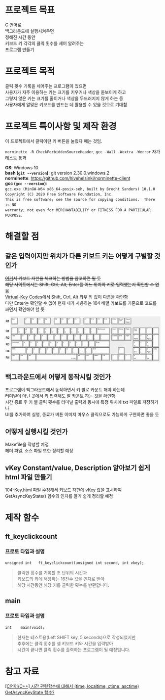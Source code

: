 # 프로젝트 목표  
C 언어로  
백그라운드에 실행시켜두면  
정해진 시간 동안  
키보드 키 각각의 클릭 횟수를 세어 알려주는  
프로그램 만들기
# 프로젝트 목적
클릭 횟수 기록을 세어주는 프로그램이 있으면  
사용자가 자주 이용하는 키는 크기를 키우거나 색상을 돋보이게 하고  
그렇지 않은 키는 크기를 줄이거나 색상을 두드러지지 않게 하는 등  
사용자에게 알맞은 키보드를 만드는 데 활용할 수 있을 것으로 기대함  
# 프로젝트 특이사항 및 제작 환경
이 프로젝트에서 클릭이란 키 버튼을 눌렀다 떼는 것임.

`norminette -R CheckForbiddenSourceHeader`, `gcc -Wall -Wextra -Werror` 자가 테스트 통과  

**OS**: Windows 10  
**bash (`git --version`)**: git version 2.30.0.windows.2  
**norminette**: https://github.com/hivehelsinki/norminette-client  
**gcc (`gcc --version`)**:  
`gcc.exe (MinGW-W64 x86_64-posix-seh, built by Brecht Sanders) 10.1.0`  
`Copyright (C) 2020 Free Software Foundation, Inc.`  
`This is free software; see the source for copying conditions.  There is NO`  
`warranty; not even for MERCHANTABILITY or FITNESS FOR A PARTICULAR PURPOSE.`
# 해결할 점
## 같은 입력이지만 위치가 다른 키보드 키는 어떻게 구별할 것인가
~~[여기](https://www.keyboardtester.com/tester.html)서 키보드 자판을 체크하는 방법을 참고하면 될 듯~~  
~~해당 사이트에서는 Shift, Ctrl, Alt, Enter를 어느 위치의 키로 입력했는지 확인할 수 없음~~  
[Virtual-Key Codes](https://docs.microsoft.com/ko-kr/windows/win32/inputdev/virtual-key-codes)에서 Shift, Ctrl, Alt 좌우 키 값이 다름을 확인함  
다만 Enter는 확인할 수 없어 현재 내가 사용하는 104 배열 키보드를 기준으로 코드를 짜면서 확인해야 할 듯  

![104 배열 키보드](./img/99DE76395BED6D642A.png)
## 백그라운드에서 어떻게 동작시킬 것인가
프로그램이 백그라운드에서 동작하면서 키 별로 카운트 해야 하는데  
터미널이 아닌 곳에서 키 입력해도 잘 카운트 하는 것을 확인함  
시간 종료 후 키 별 클릭 횟수를 터미널 출력과 동시에 특정 위치에 txt 파일로 저장하거나  
UI를 추가하여 실행, 종료가 버튼 이미지 마우스 클릭으로도 가능하게 구현하면 좋을 듯
## 어떻게 실행시킬 것인가
Makefile을 작성할 예정  
헤더 파일, 소스 파일 또한 정리할 예정  
## vKey Constant/value, Description 알아보기 쉽게 html 파일 만들기
104-Key.html 파일 수정해서 키보드 자판에 vKey 값을 표시하여  
GetAsyncKeyState() 함수의 인자를 알기 쉽게 정리할 예정  
# 제작 함수
## ft_keyclickcount
### 프로토 타입과 설명
`unsigned int	ft_keyclickcount(unsigned int second, int vkey);`  
> 클릭한 횟수를 기록할 초 단위의 시간과  
> 키보드의 키에 해당하는 16진수 값을 인자로 받아  
> 해당 시간동안 해당 키를 클릭한 횟수를 반환합니다.
## main
### 프로토 타입과 설명
`int	main(void);`  
> 현재는 테스트용(Left SHIFT key, 5 seconds)으로 작성되었지만  
> 추후에는 클릭 횟수를 셀 키보드 키와 시간을 입력받아  
> 시간이 끝나면 클릭 횟수를 출력하는 프로그램이 될 예정입니다.
# 참고 자료
[[C언어/C++] 시간 관련함수에 대해서 (time, localtime, ctime, asctime)](https://blockdmask.tistory.com/417)  
[GetAsyncKeyState 함수?](https://skmagic.tistory.com/32)